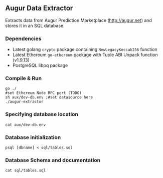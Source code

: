 ## Augur Data Extractor

Extracts data from Augur Prediction Marketplace (http://augur.net) and stores it in an SQL database.

### Dependencies

 * Latest golang `crypto` package containing `NewLegacyKeccak256` function
 * Latest Ethereum `go-ethereum` package with Tuple ABI Unpack function (v1.9.13)
 * PostgreSQL libpq package

### Compile & Run

	go ./
	#set Ethereum Node RPC port (TODO)
	sh aux/dev-db.env ;#set datasource here
	./augur-extractor

### Specifying database location

	cat aux/dev-db.env

### Database initialization

	psql [dbname] < sql/tables.sql

### Database Schema and documentation

	cat sql/tables.sql
